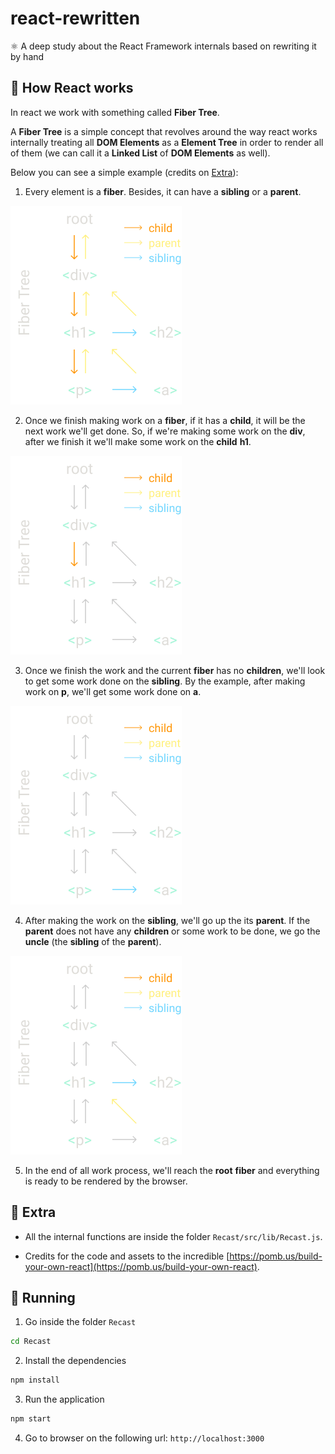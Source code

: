 # react-rewritten
:atom_symbol: A deep study about the React Framework internals based on rewriting it by hand

## 🌆 How React works
In react we work with something called **Fiber Tree**.

A **Fiber Tree** is a simple concept that revolves around the way react works internally treating all **DOM Elements** as a **Element Tree** in order to render all of them (we can call it a **Linked List** of **DOM Elements** as well).

Below you can see a simple example (credits on [Extra](#extra-info)):

1. Every element is a **fiber**. Besides, it can have a **sibling** or a **parent**.

<img src="./assets/fiber1.png">

<br />

2. Once we finish making work on a **fiber**, if it has a **child**, it will be the next work we'll get done. So, if we're making some work on the **div**, after we finish it we'll make some work on the **child** **h1**.

<img src="./assets/fiber2.png">

<br />

3. Once we finish the work and the current **fiber** has no **children**, we'll look to get some work done on the **sibling**. By the example, after making work on **p**, we'll get some work done on **a**.

<img src="./assets/fiber3.png">

<br />

4. After making the work on the **sibling**, we'll go up the its **parent**. If the **parent** does not have any **children** or some work to be done, we go the **uncle** (the **sibling** of the **parent**).

<img src="./assets/fiber4.png">

<br />

5. In the end of all work process, we'll reach the **root** **fiber** and everything is ready to be rendered by the browser.

<a name="extra-info"></a>

## 🌊 Extra

- All the internal functions are inside the folder ```Recast/src/lib/Recast.js```.

- Credits for the code and assets to the incredible [https://pomb.us/build-your-own-react](https://pomb.us/build-your-own-react).

## 🌋 Running

1. Go inside the folder ```Recast```
```sh
cd Recast
```

2. Install the dependencies
```sh
npm install
```

3. Run the application
```sh
npm start
```

4. Go to browser on the following url: ```http://localhost:3000```